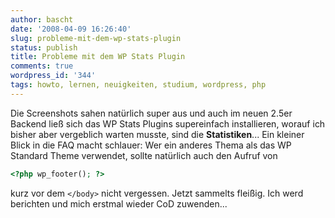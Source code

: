 ```yaml
---
author: bascht
date: '2008-04-09 16:26:40'
slug: probleme-mit-dem-wp-stats-plugin
status: publish
title: Probleme mit dem WP Stats Plugin
comments: true
wordpress_id: '344'
tags: howto, lernen, neuigkeiten, studium, wordpress, php
---
```


Die Screenshots sahen natürlich super aus und auch im neuen 2.5er
Backend ließ sich das WP Stats Plugins supereinfach installieren,
worauf ich bisher aber vergeblich warten musste, sind die
**Statistiken**... Ein kleiner Blick in die FAQ macht schlauer: Wer
ein anderes Thema als das WP Standard Theme verwendet, sollte
natürlich auch den Aufruf von

```php
<?php wp_footer(); ?>
```

kurz vor dem `</body>` nicht vergessen. Jetzt sammelts fleißig.
Ich werd berichten und mich erstmal wieder CoD zuwenden...
